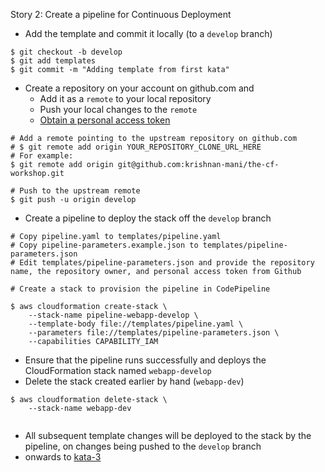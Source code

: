 Story 2: Create a pipeline for Continuous Deployment

- Add the template and commit it locally (to a `develop` branch)

```
$ git checkout -b develop
$ git add templates
$ git commit -m "Adding template from first kata"

```

- Create a repository on your account on github.com and 
    - Add it as a `remote` to your local repository
    - Push your local changes to the `remote`
    - [Obtain a personal access token](https://help.github.com/en/articles/creating-a-personal-access-token-for-the-command-line)

```
# Add a remote pointing to the upstream repository on github.com
# $ git remote add origin YOUR_REPOSITORY_CLONE_URL_HERE
# For example:
$ git remote add origin git@github.com:krishnan-mani/the-cf-workshop.git

# Push to the upstream remote
$ git push -u origin develop

```
    
- Create a pipeline to deploy the stack off the `develop` branch

```
# Copy pipeline.yaml to templates/pipeline.yaml
# Copy pipeline-parameters.example.json to templates/pipeline-parameters.json
# Edit templates/pipeline-parameters.json and provide the repository name, the repository owner, and personal access token from Github

# Create a stack to provision the pipeline in CodePipeline

$ aws cloudformation create-stack \
    --stack-name pipeline-webapp-develop \
    --template-body file://templates/pipeline.yaml \
    --parameters file://templates/pipeline-parameters.json \
    --capabilities CAPABILITY_IAM

```

- Ensure that the pipeline runs successfully and deploys the CloudFormation stack named `webapp-develop`
- Delete the stack created earlier by hand (`webapp-dev`)

```
$ aws cloudformation delete-stack \
    --stack-name webapp-dev
    
```

- All subsequent template changes will be deployed to the stack by the pipeline, on changes being pushed to the `develop` branch
- onwards to [kata-3](../kata-3/HOW-TO.md) 

